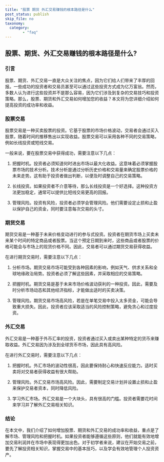 ```yaml
---
title: "股票 期货 外汇交易赚钱的根本路径是什么"
post_status: publish
skip_file: no
taxonomy:
  category:
        - "faq"
---
```


## 股票、期货、外汇交易赚钱的根本路径是什么?

### 引言

股票、期货、外汇交易一直是大众关注的焦点，因为它们给人们带来了丰厚的回报。一些成功的投资者和交易员甚至可以通过这些投资方式成为亿万富翁。然而，多数人认为进行这些投资并不是那么容易，因为它们涉及到复杂的交易技巧和投资策略。那么，股票、期货和外汇交易如何增加您的收益？本文将为您详细介绍如何提高投资的成功率和收益。

### 股票交易

股票交易是一种买卖股票的投资。它基于股票的市场价格波动，交易者会通过买入股票，随着时间的推移售出以实现收益。股票交易可以采用各种不同的交易策略，例如长线投资或短线交易。

一般来说，要在股票交易中获得成功，需要注意以下几点：

1. 把握时机。投资者必须知道何时进出市场以最大化收益。这意味着必须掌握股票市场的技术分析。技术分析是通过分析历史价格和交易量来确定股票价格的未来走势。这有助于投资者做出判断，以便及时调整自己的交易策略。

2. 长线投资。如果投资者不介意等待，那么长线投资是一个好选择。这种投资方法更加稳定，通常可以提供比短线交易更高的回报。

3. 管理风险。投资有风险，投资者必须学会管理风险。他们需要设定止损和止盈以保护自己的资金，同时要注意每次交易的头寸。

### 期货交易

期货交易是一种基于未来价格变动进行的参与式投资。投资者在期货市场上买卖未来某个时间的特定商品或者股票。当这个预定日期到来时，这些商品或者股票的价格可能会与市场上的现货价格不同。因此，交易者可以通过期货交易获得收益。

在进行期货交易时，需要注意以下几点：

1. 分析市场。期货交易市场可能受到各种因素的影响，例如天气、供求关系和全球地缘政治局势。投资者必须了解这些因素，并采取相应的交易策略。

2. 把握时机。期货交易是基于未来市场价格波动获利的一种投资。因此，需要及时分析市场动态和其他经济指标，才能做出适时的买卖决策。

3. 管理风险。期货交易市场高风险，若是在单笔交易中投入太多资金，可能会导致重大损失。因此，投资者应该采取适当的风险控制策略，避免贪心和过度投资。

### 外汇交易

外汇交易是一种基于外币汇率的投资，投资者通过买入或卖出某种特定的货币来赚取收益。外汇交易因为涉及到全球货币市场，因此具有高风险。

在进行外汇交易时，需要注意以下几点：

1. 把握时机。外汇市场的波动性很高，因此要保持耐心和快速反应能力。适时买卖将对交易者获得收益有很大帮助。

2. 管理风险。外汇交易市场高风险。因此，需要制定交易计划并设置止损和止盈来保护交易者资本，同时降低风险。

3. 学习外汇市场。外汇交易是一个大块头，具有很高的门槛。投资者需要花时间来学习并了解外汇交易相关知识。

### 结论

在本文中，我们介绍了如何增加股票、期货和外汇交易的成功率和收益，重点是了解市场、管理风险和把握时机。如果投资者能够遵循这些原则，他们就能有效地增加交易利润并在市场中表现得更加出色。对于初学者来说，建议在开始交易之前，要先了解投资相关知识，掌握交易中的基本技巧，以及学会有效地管理个人投资资产。
